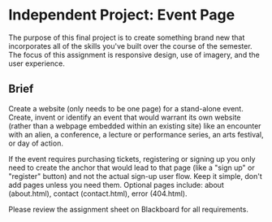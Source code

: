 # Independent Project: Event Page
The purpose of this final project is to create something brand new that incorporates all of the skills you've built over the course of the semester. The focus of this assignment is responsive design, use of imagery, and the user experience.

## Brief
Create a website (only needs to be one page) for a stand-alone event. Create, invent or identify an event that would warrant its own website (rather than a webpage embedded within an existing site) like an encounter with an alien, a conference, a lecture or performance series, an arts festival, or day of action.

If the event requires purchasing tickets, registering or signing up you only need to create the anchor that would lead to that page (like a "sign up" or "register" button) and not the actual sign-up user flow. Keep it simple, don't add pages unless you need them. Optional pages include: about (about.html), contact (contact.html), error (404.html). 

Please review the assignment sheet on Blackboard for all requirements.
